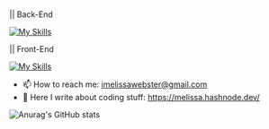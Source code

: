 ### 

|| Back-End <p></p>
[![My Skills](https://skills.thijs.gg/icons?i=python,django,fastapi,postgresql,sqlite)](https://skills.thijs.gg) <br>

|| Front-End <p></p>
[![My Skills](https://skills.thijs.gg/icons?i=react,javascript,bootstrap,css,html)](https://skills.thijs.gg) <br>

- 📫 How to reach me: imelissawebster@gmail.com
- 📝 Here I write about coding stuff: https://melissa.hashnode.dev/

![Anurag's GitHub stats](https://github-readme-stats.vercel.app/api?username=melissawebster&show_icons=true&theme=prussian)<p></p>


